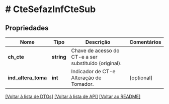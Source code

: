 # # CteSefazInfCteSub

## Propriedades

Nome | Tipo | Descrição | Comentários
------------ | ------------- | ------------- | -------------
**ch_cte** | **string** | Chave de acesso do CT-e a ser substituído (original). |
**ind_altera_toma** | **int** | Indicador de CT-e Alteração de Tomador. | [optional]

[[Voltar à lista de DTOs]](../../README.md#models) [[Voltar à lista de API]](../../README.md#endpoints) [[Voltar ao README]](../../README.md)
